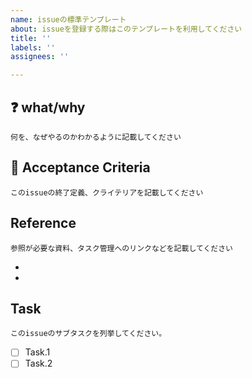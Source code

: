```yaml
---
name: issueの標準テンプレート
about: issueを登録する際はこのテンプレートを利用してください
title: ''
labels: ''
assignees: ''

---
```


## ❓ what/why
`何を、なぜやるのかわかるように記載してください`

## 💯 Acceptance Criteria
`このissueの終了定義、クライテリアを記載してください`

## Reference
`参照が必要な資料、タスク管理へのリンクなどを記載してください`

- 
-

## Task
`このissueのサブタスクを列挙してください。`

- [ ] Task.1
- [ ] Task.2
